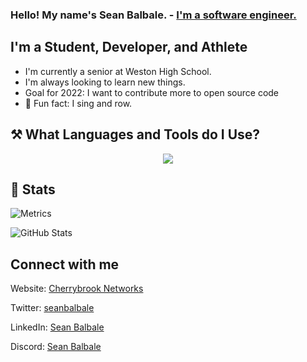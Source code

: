 ### Hello! My name's Sean Balbale. - [I'm a software engineer.](https://cherrybrooknetworks.dev)


## I'm a Student, Developer, and Athlete
- I'm currently a senior at Weston High School.
- I'm always looking to learn new things.
- Goal for 2022: I want to contribute more to open source code
- :musical_note: Fun fact: I sing and row.


## ⚒️ What Languages and Tools do I Use?
<p align="center">
	<img src="https://skillicons.dev/icons?i=python,java,js,nodejs,react,next,html,css,tailwind,arduino,git,googlecloud,vscode" />
</p>

## 🧮 Stats
![Metrics](https://metrics.lecoq.io/sbalbale?template=classic&languages=1&languages.limit=8&languages.sections=most-used&languages.colors=github&languages.threshold=0%25&languages.indepth=false&languages.categories=markup%2C%20programming&languages.recent.categories=markup%2C%20programming&languages.recent.load=300&languages.recent.days=14&config.timezone=America%2FNew_York)

![GitHub Stats](https://github-readme-stats.vercel.app/api?username=sbalbale&count_private=true&show_icons=true&locale=en)

## Connect with me
Website: [Cherrybrook Networks](https://cherrybrooknetworks.dev)

Twitter: [seanbalbale](https://twitter.com/seanbalbale)

LinkedIn: [Sean Balbale](https://www.linkedin.com/in/sean-balbale-7b7689174/)

Discord: [Sean Balbale](https://discord.com/users/325794320042950666)
